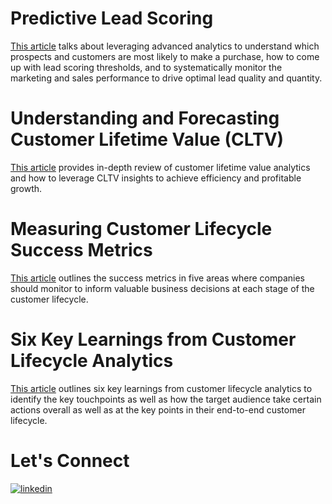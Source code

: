 # Predictive Lead Scoring
[This article](https://medium.com/towards-data-science/predictive-lead-scoring-cefd8240778c) talks about leveraging advanced analytics to understand which prospects and customers are most likely to make a purchase, how to come up with lead scoring thresholds, and to systematically monitor the marketing and sales performance to drive optimal lead quality and quantity.

# Understanding and Forecasting Customer Lifetime Value (CLTV)
[This article](https://medium.com/towards-data-science/understanding-and-forecasting-customer-lifetime-value-cltv-634fe34f522b) provides in-depth review of customer lifetime value analytics and how to leverage CLTV insights to achieve efficiency and profitable growth.

# Measuring Customer Lifecycle Success Metrics
[This article](https://medium.com/datadriveninvestor/measuring-customer-lifecycle-success-metrics-5c8264d711ba) outlines the success metrics in five areas where companies should monitor to inform valuable business decisions at each stage of the customer lifecycle.

# Six Key Learnings from Customer Lifecycle Analytics
[This article](https://medium.com/towards-data-science/six-key-learnings-from-customer-lifecycle-analytics-3d2fa335f3d6) outlines six key learnings from customer lifecycle analytics to identify the key touchpoints as well as how the target audience take certain actions overall as well as at the key points in their end-to-end customer lifecycle.

# Let's Connect
[![linkedin](https://img.shields.io/badge/linkedin-0A66C2?style=for-the-badge&logo=linkedin&logoColor=white)](https://www.linkedin.com/in/weiweihu)

